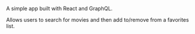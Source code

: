 A simple app built with React and GraphQL.

Allows users to search for movies and then add to/remove from a favorites list.
